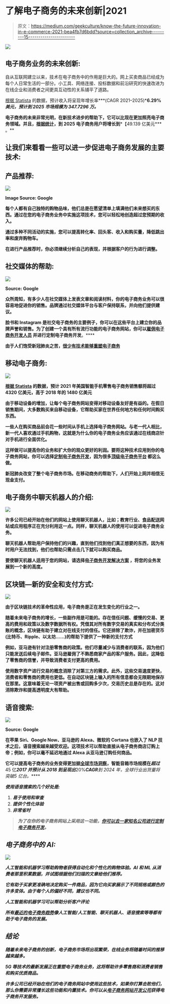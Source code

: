 # 了解电子商务的未来创新|2021

> 原文：<https://medium.com/geekculture/know-the-future-innovation-in-e-commerce-2021-bea4fb7d6bdd?source=collection_archive---------15----------------------->

![](img/012cd3542245306ed9e5c77eacbe327d.png)

## **电子商务业务的未来创新:**

自从互联网建立以来，技术在电子商务中的作用是巨大的。网上买卖商品已经成为每个人日常生活的一部分。小工具、网络连接、投标数据和前沿研究的快速改进为在线企业和消费者之间更具互动性的关系铺平了道路。

[根据 Statista](https://www.statista.com/outlook/dmo/ecommerce/worldwide) 的数据，预计收入将呈现年增长率***(CAGR 2021–2025)*****6.29%***美元，预计到 ***2025*** 市场规模为 347.7296 万**。*****

**电子商务的未来非常光明，在新技术进步的帮助下，它可以比现在更加照亮电子商务领域。并且，[根据统计](https://www.statista.com/outlook/dmo/ecommerce/worldwide)，到 **2025** 电子商务用户将增长到***【49.139 亿美元*** 。**

## **让我们来看看一些可以进一步促进电子商务发展的主要技术:**

## ****产品推荐:****

**![](img/c7dff3c034591ec4edbb42b95a9f1e79.png)**

**Image Source: Google**

**每个人都有自己独特的购物品味，他们总是在愿望清单上填满他们未来想买的东西。通过在您的电子商务业务中实施这项技术，您可以轻松地创造超过您预期的收入。**

**通过多种不同活动的实施，您可以提高转化率、回头客、收入和购买量，降低跳出率和废弃购物车。**

**在进行产品推荐时，你必须继续分析自己的表现，并根据客户的行为进行调整。**

## ****社交媒体的帮助:****

**![](img/9eda0f40fed6f3d3aebd6e3a89e15175.png)**

**Source: Google**

**众所周知，有多少人在社交媒体上发表文章和阅读材料，你的电子商务业务可以很容易地促进你的销售。品牌通过社交媒体平台与客户保持联系，并向他们提供建议。**

**脸书和 Instagram 是社交电子商务的主要例子，你可以在这些平台上建立你的品牌声誉和销售。为了创建一个具有所有流行功能的电子商务网站，你可以[雇佣电子商务开发人员](https://www.valuecoders.com/hire-developers/hire-ecommerce-developers?utm_source=medium_future_ecom&utm_medium=d7&utm_campaign=future_ecom) 并进行定制电子商务开发**。****

**由于人们饱受新冠肺炎之苦，[很少有技术能够重塑电子商务](https://steemit.com/ecommmerce/@emma347/5-outstanding-technologies-in-retail-that-ll-reimagine-ecommerce-experience-amidst-covid-19)**

## ****移动电子商务:****

**![](img/d03b1848fe93235528a225232422c916.png)**

**[根据 Statista](https://www.statista.com/topics/1185/mobile-commerce/#dossierSummary) 的数据，预计 2021 年美国智能手机零售电子商务销售额将超过 4320 亿美元，高于 2018 年的 1480 亿美元**

**由于移动设备的增加，让每个电子商务网站变得对移动设备友好是有益的。在假日销售期间，大多数购买来自移动设备，它帮助买家在世界任何地方和任何时间购买东西。**

**一些人在购买商品前会花一些时间从手机上选择电子商务网站。与老一代人相比，新一代人喜欢通过手机购物，这就是为什么你的电子商务业务应该通过在线商店针对手机进行全面优化。**

**这样做可以提高你的业务和扩大你的观众更好的利润。要将这种技术应用到你的电子商务网站，你可以选择[定制电子商务开发](https://www.valuecoders.com/ecommerce-development-services-company?utm_source=medium_future_ecom&utm_medium=d7&utm_campaign=future_ecom)，因为很多[顶级电子商务平台](https://www.valuecoders.com/blog/technology-and-apps/top-10-ecommerce-platforms/) 都这么做。**

**新冠肺炎改变了整个电子商务市场。在移动商务的帮助下，人们开始上网并相信无现金支付。**

## ****电子商务中聊天机器人的介绍:****

**![](img/484ad67fc4624eb81b22e77abff546c9.png)**

**许多公司已经开始在他们的网站上使用聊天机器人，比如；教育行业、食品配送网站或应用程序正在充分利用这一点。同样，聊天机器人的使用可以促进电子商务业务。**

**聊天机器人帮助用户保持他们的兴趣，直到他们找到他们真正想要的东西，因为有时用户无法找到，他们也帮助只需点击几下就可以购买商品。**

**要使聊天机器人适用于您的网站，请选择[电子商务开发解决方案](https://www.valuecoders.com/industries/retail-ecommerce-software-development?utm_source=medium_future_ecom&utm_medium=d7&utm_campaign=future_ecom) ，将您的业务发展到一个新的高度。**

## ****区块链—新的安全和支付方式:****

**![](img/33792f6476c140d95660deae01237070.png)**

**由于区块链技术的革命性应用，电子商务是正在发生变化的行业之一。**

**随着未来电子商务的增长，一些副作用是可能的。存在信任问题、缓慢的交易、更高的费用和政策以及数字数据所有权。凭借其对所有数字交易的真实和分布式分类账的概念，区块链有助于建立对在线支付的信任。它还排除了欺诈，并在加密货币(比特币、Ripple、以太坊……)的帮助下提供了一种新的支付方式**

**例如，亚马逊有针对注册零售商的政策。他们尽量减少与消费者的联系，因为他们只能发送后续电子邮件。亚马逊雇佣了不熟悉商家产品的客户服务。因此，这降低了零售商的信誉，并导致消费者支付更高的费用。**

**使用数字资产进行交易的概念消除了对第三方的需求。此外，这些交易速度更快，消费者和零售商的费用也更低。在自动区块链上输入的所有信息都会无限期地保存在那里。这意味着无论一项资产被出售或回购多少次，交易历史总是存在的。这对消除欺诈和提高透明度大有帮助。**

## ****语音搜索:****

**![](img/eeee00de992d42e078aa118207b5d867.png)**

**Source: Google**

**在苹果 Siri、Google Now、亚马逊的 Alexa、微软的 Cortana 也嵌入了 NLP 技术之后，语音搜索越来越受欢迎。这项技术可以帮助直接从电子商务商店订购上帝；例如，你可以毫不延迟地通过 Alexa 从亚马逊订购任何商品。**

**它可以提高电子商务的业务变得更加据[全球市场洞察](https://www.gminsights.com/industry-analysis/smart-speaker-market)，智能音箱市场规模在*超过***45 亿***2017 并预计从 ***2018*** 到呈现出***20%******CAGR***到 2024 年*，全球行业出货量将突破*5 亿台。*****

*****使用语音搜索的几个好处是:*****

1.  ***易于使用和审查***
2.  ***提供个性化体验***
3.  ***非常省时***

> ***为了在你的电子商务网站上采用这一功能，[你可以去一家知名公司进行定制电子商务开发](https://www.valuecoders.com/ecommerce-development-services-company?utm_source=medium_future_ecom&utm_medium=d7&utm_campaign=future_ecom)。***

## *****电子商务中的 AI:*****

***![](img/10980852e9925a5e9e1fe7207c647589.png)***

***人工智能和机器学习帮助购物者获得自动化和个性化的购物体验。AI 和 ML 从消费者那里积累数据，并试图根据他们扫描的文章给他们推荐。***

***它有助于买家更准确地决定购买一件商品，因为它向买家展示了不同规格或颜色的许多变体。由于每个人的偏好不同，建议也不同。***

***人工智能和机器学习可以帮助分析客户评论***

***所有[最近的电子商务趋势](https://vocal.media/journal/what-are-the-recent-trends-in-e-commerce)像人工智能/人工智能、聊天机器人、语音搜索等等都有助于电子商务的发展。***

## *****结论*****

***随着未来电子商务的创新，电子商务市场将出现繁荣，在线业务将随着时间的推移越来越多。***

***5G 等技术的最新发展正在重塑电子商务业务，这将帮助许多零售商和消费者销售和购买优质商品。***

***许多公司已经开始在他们的电子商务网站中使用这些技术，如果你打算击败他们，那么你需要非常擅长这些功能和内置技术。你可以从[电子商务网站开发公司](https://www.valuecoders.com/ecommerce-development-services-company?utm_source=medium_future_ecom&utm_medium=d7&utm_campaign=future_ecom)获得电子商务开发服务。***
